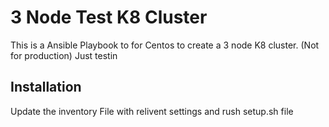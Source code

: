 # 3 Node Test K8 Cluster

This is a Ansible Playbook to for Centos to create a 3 node K8 cluster. (Not for production) Just testin

## Installation

Update the inventory File with relivent settings and rush setup.sh file

